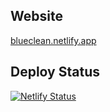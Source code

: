 ## Website
[blueclean.netlify.app](https://blueclean.netlify.app/)

## Deploy Status
[![Netlify Status](https://api.netlify.com/api/v1/badges/287b3d50-22ce-423b-b52b-a827d03a48dc/deploy-status)](https://app.netlify.com/sites/blueclean/deploys)

